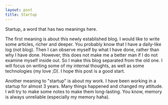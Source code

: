 ```yaml
---
layout: post
title: Startup
---
```


Startup, a word that has two meanings here.

The first meaning is about this newly established blog. I would like to write some articles, richer and deeper. You probably know that I have a daily-like log (not blog). Then I can observe myself by what I have done, rather than why I have done. However, this does not make me a better man if I do not examine myself inside out. So I make this blog separated from the old one. I will focus on writing some of my internal thoughts, as well as some technologies (my love ;D). I hope this post is a good start.

Another meaning to "startup" is about my work. I have been working in a startup for almost 3 years. Many things happened and changed my attitude. I will try to make some notes to make them long-lasting. You know, memory is always unreliable (especially my memory haha).

